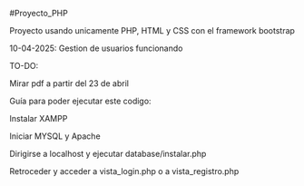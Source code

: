 #Proyecto_PHP


Proyecto usando unicamente PHP, HTML y CSS con el framework bootstrap

10-04-2025: Gestion de usuarios funcionando

TO-DO: 

Mirar pdf a partir del 23 de abril

Guía para poder ejecutar este codigo:

Instalar XAMPP

Iniciar MYSQL y Apache

Dirigirse a localhost y ejecutar database/instalar.php

Retroceder y acceder a vista_login.php o a vista_registro.php

